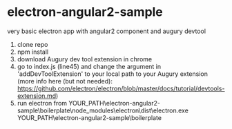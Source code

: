 # electron-angular2-sample
very basic electron app with angular2 component and augury devtool

1. clone repo
2. npm install
3. download Augury dev tool extension in chrome
4. go to index.js (line45) and change the argument in 'addDevToolExtension' to your local path to your Augury extension (more info here (but not needed): https://github.com/electron/electron/blob/master/docs/tutorial/devtools-extension.md)
5. run electron from YOUR_PATH\electron-angular2-sample\boilerplate\node_modules\electron\dist\electron.exe YOUR_PATH\electron-angular2-sample\boilerplate
